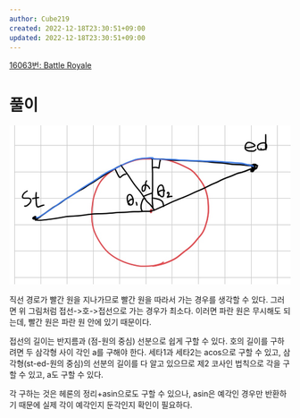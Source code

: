 ```yaml
---
author: Cube219
created: 2022-12-18T23:30:51+09:00
updated: 2022-12-18T23:30:51+09:00
---
```


[16063번: Battle Royale](https://www.acmicpc.net/problem/16063)

# 풀이

![|400](attachments/Pasted%20image%2020221218233107.png)

직선 경로가 빨간 원을 지나가므로 빨간 원을 따라서 가는 경우를 생각할 수 있다. 그러면 위 그림처럼 접선->호->접선으로 가는 경우가 최소다. 이러면 파란 원은 무시해도 되는데, 빨간 원은 파란 원 안에 있기 때문이다.

접선의 길이는 반지름과 (점-원의 중심) 선분으로 쉽게 구할 수 있다. 호의 길이를 구하려면 두 삼각형 사이 각인 a를 구해야 한다. 세타1과 세타2는 acos으로 구할 수 있고, 삼각형(st-ed-원의 중심)의 선분의 길이를 다 알고 있으므로 제2 코사인 법칙으로 각을 구할 수 있고, a도 구할 수 있다.

각 구하는 것은 헤론의 정리+asin으로도 구할 수 있으나, asin은 예각인 경우만 반환하기 때문에 실제 각이 예각인지 둔각인지 확인이 필요하다.
